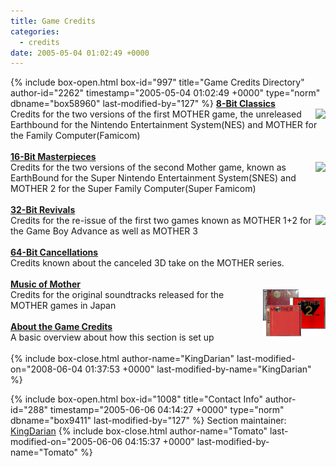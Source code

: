 ```yaml
---
title: Game Credits
categories:
  - credits
date: 2005-05-04 01:02:49 +0000
---
```

{% include box-open.html box-id="997" title="Game Credits Directory" author-id="2262" timestamp="2005-05-04 01:02:49 +0000" type="norm" dbname="box58960" last-modified-by="127" %}
<b><a href="nes.php">8-Bit Classics</a></b><BR />
<a href="nes.php"><img src="http://starmen.net/credits/MotherGlobe.gif" align="right" border="0" /></a>
Credits for the two versions of the first MOTHER game, the unreleased Earthbound for the Nintendo Entertainment System(NES) and MOTHER for the Family Computer(Famicom)<BR /><BR />
<b><a href="snes.php">16-Bit Masterpieces</a></b><BR />
<a href="snes.php"><img src="http://starmen.net/credits/Mother2Globe.gif" align="right" border="0" /></a>
Credits for the two versions of the second Mother game, known as EarthBound for the Super Nintendo Entertainment System(SNES) and MOTHER 2 for the Super Family Computer(Super Famicom)<BR /><BR />
<b><a href="gba.php">32-Bit Revivals</a></b><BR />
<img src="http://starmen.net/credits/Mother12Globe.png" border="0" align="right" />
Credits for the re-issue of the first two games known as MOTHER 1+2 for the Game Boy Advance as well as MOTHER 3<BR /><BR />
<b><a href="n64.php">64-Bit Cancellations</a></b><BR />
Credits known about the canceled 3D take on the MOTHER series.<BR /><BR />
<b><a href="ost.php">Music of Mother</a></b><BR />
<a href="ost.php"><img src="musicofmother.png" align="right" border="0" /></a>
Credits for the original soundtracks released for the MOTHER games in Japan<BR /><BR />
<b><a href="about.php">About the Game Credits</a></b><BR />
A basic overview about how this section is set up<BR /><BR />
{% include box-close.html author-name="KingDarian" last-modified-on="2008-06-04 01:37:53 +0000" last-modified-by-name="KingDarian" %}

{% include box-open.html box-id="1008" title="Contact Info" author-id="288" timestamp="2005-06-06 04:14:27 +0000" type="norm" dbname="box9411" last-modified-by="127" %}
<table1 />
 Section maintainer:
<table2 />
 <a href="http://forum.starmen.net/?t=usrinfo&id=2262">KingDarian</a>
<table3 />
{% include box-close.html author-name="Tomato" last-modified-on="2005-06-06 04:15:37 +0000" last-modified-by-name="Tomato" %}
